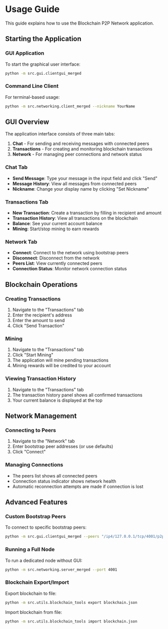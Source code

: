 # Usage Guide

This guide explains how to use the Blockchain P2P Network application.

## Starting the Application

### GUI Application

To start the graphical user interface:

```bash
python -m src.gui.clientgui_merged
```

### Command Line Client

For terminal-based usage:

```bash
python -m src.networking.client_merged --nickname YourName
```

## GUI Overview

The application interface consists of three main tabs:

1. **Chat** - For sending and receiving messages with connected peers
2. **Transactions** - For creating and monitoring blockchain transactions
3. **Network** - For managing peer connections and network status

### Chat Tab

- **Send Message**: Type your message in the input field and click "Send"
- **Message History**: View all messages from connected peers
- **Nickname**: Change your display name by clicking "Set Nickname"

### Transactions Tab

- **New Transaction**: Create a transaction by filling in recipient and amount
- **Transaction History**: View all transactions on the blockchain
- **Balance**: See your current account balance
- **Mining**: Start/stop mining to earn rewards

### Network Tab

- **Connect**: Connect to the network using bootstrap peers
- **Disconnect**: Disconnect from the network
- **Peers List**: View currently connected peers
- **Connection Status**: Monitor network connection status

## Blockchain Operations

### Creating Transactions

1. Navigate to the "Transactions" tab
2. Enter the recipient's address
3. Enter the amount to send
4. Click "Send Transaction"

### Mining

1. Navigate to the "Transactions" tab
2. Click "Start Mining"
3. The application will mine pending transactions
4. Mining rewards will be credited to your account

### Viewing Transaction History

1. Navigate to the "Transactions" tab
2. The transaction history panel shows all confirmed transactions
3. Your current balance is displayed at the top

## Network Management

### Connecting to Peers

1. Navigate to the "Network" tab
2. Enter bootstrap peer addresses (or use defaults)
3. Click "Connect"

### Managing Connections

- The peers list shows all connected peers
- Connection status indicator shows network health
- Automatic reconnection attempts are made if connection is lost

## Advanced Features

### Custom Bootstrap Peers

To connect to specific bootstrap peers:

```bash
python -m src.gui.clientgui_merged --peers "/ip4/127.0.0.1/tcp/4001/p2p/PeerID1" "/ip4/127.0.0.1/tcp/4002/p2p/PeerID2"
```

### Running a Full Node

To run a dedicated node without GUI:

```bash
python -m src.networking.server_merged --port 4001
```

### Blockchain Export/Import

Export blockchain to file:
```bash
python -m src.utils.blockchain_tools export blockchain.json
```

Import blockchain from file:
```bash
python -m src.utils.blockchain_tools import blockchain.json
```

